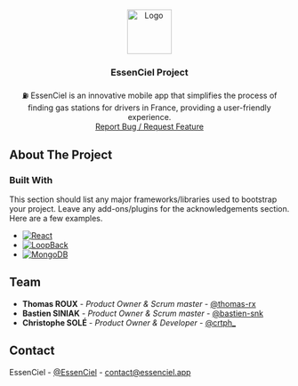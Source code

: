<!-- Improved compatibility of back to top link: See: https://github.com/othneildrew/Best-README-Template/pull/73 -->
<a name="readme-top"></a>
<!--
*** Thanks for checking out the Best-README-Template. If you have a suggestion
*** that would make this better, please fork the repo and create a pull request
*** or simply open an issue with the tag "enhancement".
*** Don't forget to give the project a star!
*** Thanks again! Now go create something AMAZING! :D
-->



<!-- PROJECT SHIELDS -->
<!--
*** I'm using markdown "reference style" links for readability.
*** Reference links are enclosed in brackets [ ] instead of parentheses ( ).
*** See the bottom of this document for the declaration of the reference variables
*** for contributors-url, forks-url, etc. This is an optional, concise syntax you may use.
*** https://www.markdownguide.org/basic-syntax/#reference-style-links
-->

<!-- PROJECT LOGO -->
<br />
<div align="center">
  <a href="https://github.com/EssenCiel/essenciel-readme-base">
    <img src="https://avatars.githubusercontent.com/u/128941531?s=200&v=4" alt="Logo" width="80" height="80">
  </a>

<h3 align="center">EssenCiel Project</h3>

  <p align="center">
    ⛽️ EssenCiel is an innovative mobile app that simplifies the process of finding gas stations for drivers in France, providing a user-friendly experience.
    <br />
    <a href="https://github.com/EssenCiel/.github/issues">Report Bug / Request Feature</a>
  </p>
</div>


<!-- ABOUT THE PROJECT -->

## About The Project

<!-- [![Product Name Screen Shot][product-screenshot]](https://essenciel.app) -->

### Built With

This section should list any major frameworks/libraries used to bootstrap your project. Leave any add-ons/plugins for
the acknowledgements section. Here are a few examples.

* [![React][React-Native]][React-Native-url]
* [![LoopBack][LoopBack]][LoopBack-url]
* [![MongoDB][MongoDB]][MongoDB-url]

<!-- CONTACT -->

## Team

- **Thomas ROUX** - *Product Owner & Scrum master* - [@thomas-rx](https://thomasroux.me/)
- **Bastien SINIAK** - *Product Owner & Scrum master* - [@bastien-snk](https://github.com/bastien-snk)
- **Christophe SOLÉ** - *Product Owner & Developer* - [@crtph_](https://github.com/crtph)


## Contact

EssenCiel - [@EssenCiel](https://twitter.com/EssenCiel) - contact@essenciel.app


<!-- ACKNOWLEDGMENTS -->
<!-- MARKDOWN LINKS & IMAGES -->
<!-- https://www.markdownguide.org/basic-syntax/#reference-style-links -->

[product-screenshot]: images/screenshot.png

[React-Native]: https://img.shields.io/badge/React_Native-20232A?style=for-the-badge&logo=react&logoColor=61DAFB

[React-Native-url]: https://reactnative.dev/

[LoopBack]: https://img.shields.io/badge/LoopBack-007ACC?style=for-the-badge&logo=loopback&logoColor=white

[LoopBack-url]: https://loopback.io/

[MongoDB]: https://img.shields.io/badge/MongoDB-4EA94B?style=for-the-badge&logo=mongodb&logoColor=white

[MongoDB-url]: https://www.mongodb.com/
